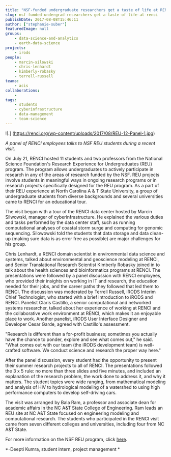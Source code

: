 ```yaml
---
title: "NSF-funded undergraduate researchers get a taste of life at RENCI"
slug: nsf-funded-undergrad-researchers-get-a-taste-of-life-at-renci
publishDate: 2017-08-08T15:46:11
author: ["stephanie-suber"]
featuredImage: null
groups:
    - data-science-and-analytics
    - earth-data-science
projects:
    - irods
people:
    - marcin-silowski
    - chris-lenhardt
    - kimberly-robasky
    - terrell-russell
teams: 
    - acis
collaborations:
    - 
tags:
    - students
    - cyberinfrastructure
    - data-management
    - team-science
---
```


![.] (<https://renci.org/wp-content/uploads/2017/08/REU-12-Panel-1.jpg>)

*A panel of RENCI employees talks to NSF REU students during a recent visit.*

On July 21, RENCI hosted 11 students and two professors from the National Science Foundation's Research Experience for Undergraduates (REU) program. The program allows undergraduates to actively participate in research in any of the areas of research funded by the NSF. REU projects involve students in meaningful ways in ongoing research programs or in research projects specifically designed for the REU program. As a part of their REU experience at North Carolina A & T State University, a group of undergraduate students from diverse backgrounds and several universities came to RENCI for an educational tour.

The visit began with a tour of the RENCI data center hosted by Marcin Silwowski, manager of cyberinfrastructure. He explained the various duties and tasks performed by the data center staff, such as running computational analyses of coastal storm surge and computing for genomic sequencing. Silowowski told the students that data storage and data clean-up (making sure data is as error free as possible) are major challenges for his group.

Chris Lenhardt, a RENCI domain scientist in environmental data science and systems, talked about environmental and geoscience modeling at RENCI, and Senior Translational Research Scientist Kimberly Robasky joined in to talk about the health sciences and bioinformatics programs at RENCI. The presentations were followed by a panel discussion with RENCI employees, who provided their insights on working in IT and research, the education needed for their jobs, and the career paths they followed that led them to RENCI. The discussion was moderated by Terrell Russell, iRODS Interim Chief Technologist, who started with a brief introduction to iRODS and RENCI. Panelist Claris Castillo, a senior computational and networked systems researcher, talked about her experience of working at RENCI and the collaborative work environment at RENCI, which makes it an enjoyable place to work. Another panelist, iRODS User Interface Designer and Developer Cesar Garde, agreed with Castillo's assessment.

"Research is different than a for-profit business; sometimes you actually have the chance to ponder, explore and see what comes out," he said. "What comes out with our team (the iRODS development team) is well-crafted software. We conduct science and research the proper way here."

After the panel discussion, every student had the opportunity to present their summer research projects to all of RENCI. The presentations followed the 3 x 5 rule: no more than three slides and five minutes, and included an explanation of the research problem, the work done to address it, and why it matters. The student topics were wide ranging, from mathematical modeling and analysis of HIV to hydrological modeling of a watershed to using high performance computers to develop self-driving cars.

The visit was arranged by Bala Ram, a professor and associate dean for academic affairs in the NC A&T State College of Engineering. Ram leads an REU site at NC A&T State focused on engineering modeling and computational research. The students who participated in the RENCI visit came from seven different colleges and universities, including four from NC A&T State.

For more information on the NSF REU program, click [here](<https://www.nsf.gov/funding/pgm_summ.jsp?pims_id=5517>).

*\-Deepti Kumra, student intern, project management *
<!-- AddThis Advanced Settings generic via filter on the_content --><!-- AddThis Share Buttons generic via filter on the_content -->
